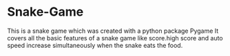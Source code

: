 # Snake-Game
This is a snake game which was created with a python package Pygame It covers all the basic features of a snake game like score.high score and auto speed increase simultaneously when the snake eats the food.
